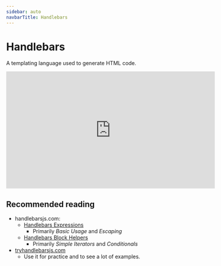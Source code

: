 ```yaml
---
sidebar: auto
navbarTitle: Handlebars
---
```


# Handlebars
A templating language used to generate HTML code.

<iframe width="560" height="314" src="https://www.youtube.com/embed/04cXGOZxhAI" frameborder="0" allow="accelerometer; autoplay; encrypted-media; gyroscope; picture-in-picture" allowfullscreen></iframe>

## Recommended reading
* handlebarsjs.com:
    * [Handlebars Expressions](https://handlebarsjs.com/expressions.html)
        * Primarily *Basic Usage* and *Escaping*
    * [Handlebars Block Helpers](https://handlebarsjs.com/block_helpers.html)
        * Primarily *Simple Iterators* and *Conditionals*
* [tryhandlebarsjs.com](http://tryhandlebarsjs.com/)
    * Use it for practice and to see a lot of examples.
